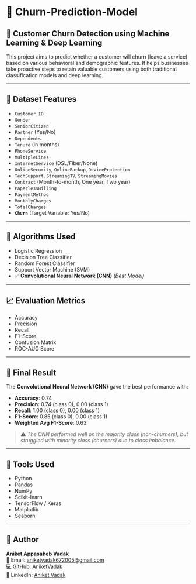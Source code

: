 # 🔁 Churn-Prediction-Model

## 📌 Customer Churn Detection using Machine Learning & Deep Learning

This project aims to predict whether a customer will churn (leave a service) based on various behavioral and demographic features. It helps businesses take proactive steps to retain valuable customers using both traditional classification models and deep learning.

---

## 📁 Dataset Features

- `Customer_ID`  
- `Gender`  
- `SeniorCitizen`  
- `Partner` (Yes/No)  
- `Dependents`  
- `Tenure` (in months)  
- `PhoneService`  
- `MultipleLines`  
- `InternetService` (DSL/Fiber/None)  
- `OnlineSecurity`, `OnlineBackup`, `DeviceProtection`  
- `TechSupport`, `StreamingTV`, `StreamingMovies`  
- `Contract` (Month-to-month, One year, Two year)  
- `PaperlessBilling`  
- `PaymentMethod`  
- `MonthlyCharges`  
- `TotalCharges`  
- **`Churn`** (Target Variable: Yes/No)

---

## 🤖 Algorithms Used

- Logistic Regression  
- Decision Tree Classifier  
- Random Forest Classifier    
- Support Vector Machine (SVM)  
- ✅ **Convolutional Neural Network (CNN)** *(Best Model)*

---

## 📈 Evaluation Metrics

- Accuracy  
- Precision  
- Recall  
- F1-Score  
- Confusion Matrix  
- ROC-AUC Score  

---

## 🏁 Final Result

The **Convolutional Neural Network (CNN)** gave the best performance with:

- **Accuracy**: 0.74  
- **Precision**: 0.74 (class 0), 0.00 (class 1)  
- **Recall**: 1.00 (class 0), 0.00 (class 1)  
- **F1-Score**: 0.85 (class 0), 0.00 (class 1)  
- **Weighted Avg F1-Score**: 0.63  

> ⚠️ *The CNN performed well on the majority class (non-churners), but struggled with minority class (churners) due to class imbalance.*

---

## 🔧 Tools Used

- Python  
- Pandas  
- NumPy  
- Scikit-learn  
- TensorFlow / Keras  
- Matplotlib  
- Seaborn  

---

## 📌 Author

**Aniket Appasaheb Vadak**  
📧 Email: aniketvadak672005@gmail.com  
💻 GitHub: [AniketVadak](https://github.com/AniketVadak)  
🔗 LinkedIn: [Aniket Vadak](https://www.linkedin.com/in/aniket-vadak-00a042268)
